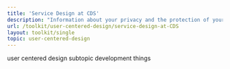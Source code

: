 ```yaml
---
title: 'Service Design at CDS'
description: "Information about your privacy and the protection of your personal information."
url: /toolkit/user-centered-design/service-design-at-CDS
layout: toolkit/single
topic: user-centered-design
---
```



<p>user centered design subtopic development things</p>